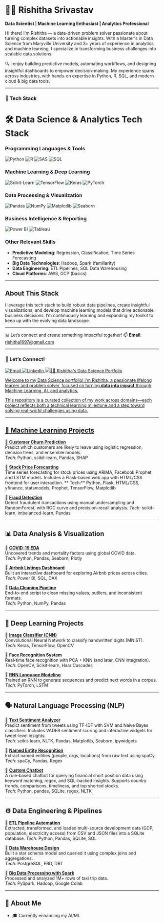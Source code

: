 # 👩‍💻 Rishitha Srivastav

**Data Scientist | Machine Learning Enthusiast | Analytics Professional**

Hi there! I'm Rishitha — a data-driven problem solver passionate about turning complex datasets into actionable insights. With a Master's in Data Science from Maryville University and 3+ years of experience in analytics and machine learning, I specialize in transforming business challenges into scalable data solutions. 

🔍 I enjoy building predictive models, automating workflows, and designing insightful dashboards to empower decision-making. My experience spans across industries, with hands-on expertise in Python, R, SQL, and modern cloud & big data tools.

---

### 🧰 Tech Stack

# 🛠️ Data Science & Analytics Tech Stack

### Programming Languages & Tools
![Python](https://img.shields.io/badge/Python-3776AB?style=for-the-badge&logo=python&logoColor=white)
![R](https://img.shields.io/badge/R-276DC3?style=for-the-badge&logo=r&logoColor=white)
![SAS](https://img.shields.io/badge/SAS-4000FF?style=for-the-badge&logo=sas&logoColor=white)
![SQL](https://img.shields.io/badge/SQL-4479A1?style=for-the-badge&logo=mysql&logoColor=white)

### Machine Learning & Deep Learning
![Scikit-Learn](https://img.shields.io/badge/Scikit--Learn-F7931E?style=for-the-badge&logo=scikit-learn&logoColor=white)
![TensorFlow](https://img.shields.io/badge/TensorFlow-FF6F00?style=for-the-badge&logo=tensorflow&logoColor=white)
![Keras](https://img.shields.io/badge/Keras-D00000?style=for-the-badge&logo=keras&logoColor=white)
![PyTorch](https://img.shields.io/badge/PyTorch-EE4C2C?style=for-the-badge&logo=pytorch&logoColor=white)

### Data Processing & Visualization
![Pandas](https://img.shields.io/badge/Pandas-150458?style=for-the-badge&logo=pandas&logoColor=white)
![NumPy](https://img.shields.io/badge/NumPy-013243?style=for-the-badge&logo=numpy&logoColor=white)
![Matplotlib](https://img.shields.io/badge/Matplotlib-11557C?style=for-the-badge&logo=matplotlib&logoColor=white)
![Seaborn](https://img.shields.io/badge/Seaborn-1A2F52?style=for-the-badge&logo=seaborn&logoColor=white)

### Business Intelligence & Reporting
![Power BI](https://img.shields.io/badge/PowerBI-F2C811?style=for-the-badge&logo=powerbi&logoColor=black)
![Tableau](https://img.shields.io/badge/Tableau-E97627?style=for-the-badge&logo=tableau&logoColor=white)

### Other Relevant Skills
- **Predictive Modeling**: Regression, Classification, Time Series Forecasting  
- **Big Data Technologies**: Hadoop, Spark (familiarity)  
- **Data Engineering**: ETL Pipelines, SQL Data Warehousing  
- **Cloud Platforms**: AWS, GCP (basics)

---

## About This Stack

I leverage this tech stack to build robust data pipelines, create insightful visualizations, and develop machine learning models that drive actionable business decisions. I’m continuously learning and expanding my toolkit to keep up with the evolving data landscape.







---



📊 Let’s connect and create something impactful together!
📫 **Email**: rishitha1697@gmail.com  


---

### 🤝 Let’s Connect!

<p align="left">
  <a href="mailto:rishitha1697@gmail.com" target="_blank">
    <img src="https://img.shields.io/badge/Email-D14836?style=for-the-badge&logo=gmail&logoColor=white" alt="Email" />
  </a>
  
  <a href="https://www.linkedin.com/in/rishitha-srivastav-4959771a0" target="_blank">
    <img src="https://img.shields.io/badge/LinkedIn-0A66C2?style=for-the-badge&logo=linkedin&logoColor=white" alt="LinkedIn" />
  </a>

  <a href="#" target="_blank">
    <img src="https://img.shields.io/badge/Portfolio-Coming%20Soon-lightgrey?style=for-th

    ---
# 👩‍💻 Rishitha's Data Science Portfolio

Welcome to my Data Science portfolio! I'm Rishitha, a passionate lifelong learner and problem solver, focused on turning **data into impact** through Machine Learning, AI, and analytics.

This repository is a curated collection of my work across domains—each project reflects both a technical learning milestone and a step toward solving real-world challenges using data.

---

## 🔬 Machine Learning Projects

🔹 **[Customer Churn Prediction](https://github.com/rishitha/customer-churn-prediction)**  
Predict which customers are likely to leave using logistic regression, decision trees, and ensemble models.  
*Tech:* Python, scikit-learn, Pandas, SHAP  

🔹 **[Stock Price Forecasting](https://github.com/Rishitha-789/-Stock-Price-Forecasting)**  
Time series forecasting for stock prices using ARIMA, Facebook Prophet, and LSTM models. Includes a Flask-based web app with HTML/CSS frontend for user interaction.
** Tech:** Python, Flask, HTML/CSS, yfinance, statsmodels, Prophet, TensorFlow, Matplotlib

🔹 **[Fraud Detection](https://github.com/Rishitha-789/fraud-detection)**  
Detect fraudulent transactions using manual undersampling and RandomForest, with ROC curve and precision-recall analysis.
*Tech:* scikit-learn, imbalanced-learn, Pandas  

---

## 📊 Data Analysis & Visualization

🔹 **[COVID-19 EDA](https://github.com/rishitha/covid19-eda)**  
Uncovered trends and mortality factors using global COVID data.  
*Tech:* Python, Pandas, Seaborn, Plotly  

🔹 **[Airbnb Listings Dashboard](https://github.com/rishitha/airbnb-dashboard)**  
Built an interactive dashboard for exploring Airbnb prices across cities.  
*Tech:* Power BI, SQL, DAX  

🔹 **[Data Cleaning Pipeline](https://github.com/rishitha/data-cleaning-pipeline)**  
End-to-end script to clean missing values, outliers, and inconsistent formats.  
*Tech:* Python, NumPy, Pandas  

---

## 🧠 Deep Learning Projects

🔹 **[Image Classifier (CNN)](https://github.com/Rishitha-789/Final-Project---DSCI-619---Image-Classification-Sentiment-Analysis/blob/main/FinalProject_Load_Data_1.html)**  
Convolutional Neural Network to classify handwritten digits (MNIST).  
*Tech:* Keras, TensorFlow, OpenCV  

🔹 **[Face Recognition System](https://github.com/Rishitha-789/OpenCV-Face-Recognition)**  
Real-time face recognition with PCA + KNN (and later, CNN integration).  
*Tech:* OpenCV, Scikit-learn, Haar Cascades  

🔹 **[RNN Language Modeling](https://github.com/rishitha/language-model-rnn)**  
Trained an RNN to generate sequences and predict next words in a corpus.  
*Tech:* PyTorch, LSTM  

---

## 🗣️ Natural Language Processing (NLP)

🔹 **[Text Sentiment Analyzer](https://github.com/Rishitha-789/Text-Sentiment-Analyzer)**  
Predict sentiment from tweets using TF-IDF with SVM and Naive Bayes classifiers. Includes VADER sentiment scoring and interactive widgets for tweet-level insights.  
*Tech:* scikit-learn, NLTK, Pandas, Matplotlib, Seaborn, ipywidgets

🔹 **[Named Entity Recognition](https://github.com/rishitha/ner-nlp)**  
Extract named entities (people, orgs, locations) from raw text using spaCy.  
*Tech:* spaCy, Pandas, Regex  

🔹 **[Custom Chatbot](https://github.com/Rishitha-789/chatbot)**  
A rule-based chatbot for querying financial short position data using keyword matching, regex, and SQL-backed insights. Supports country trends, comparisons, timeliness, and top shorted stocks.  
*Tech:* Python, pandas, SQLite, regex, NLTK  

---

## ⚙️ Data Engineering & Pipelines

🔹 **[ETL Pipeline Automation](https://github.com/Rishitha-789/etl-pipeline)**  
Extracted, transformed, and loaded multi-source development data (GDP, population, electricity access) from CSV and JSON files into a SQLite database. 
*Tech:* Python, Pandas, SQLite, SQL

🔹 **[Data Warehouse Design](https://github.com/rishitha/data-warehouse-project)**  
Built a star schema model and queried it using complex joins and aggregations.  
*Tech:* PostgreSQL, ERD, DBT  

🔹 **[Big Data Processing with Spark](https://github.com/rishitha/spark-bigdata-pipeline)**  
Processed and analyzed 1M+ rows of taxi trip data.  
*Tech:* PySpark, Hadoop, Google Colab  

---

## 🌟 About Me

- 🎓 Currently enhancing my AI/ML





